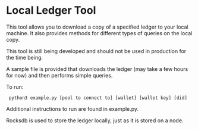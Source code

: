 # Local Ledger Tool

This tool allows you to download a copy of a specified ledger to your local machine. It also provides methods for different types of queries on the local copy.

This tool is still being developed and should not be used in production for the time being.

A sample file is provided that downloads the ledger (may take a few hours for now) and then performs simple queries.

To run: 

``` python3 example.py [pool to connect to] [wallet] [wallet key] [did]```

Additional instructions to run are found in example.py.

Rocksdb is used to store the ledger locally, just as it is stored on a node.
